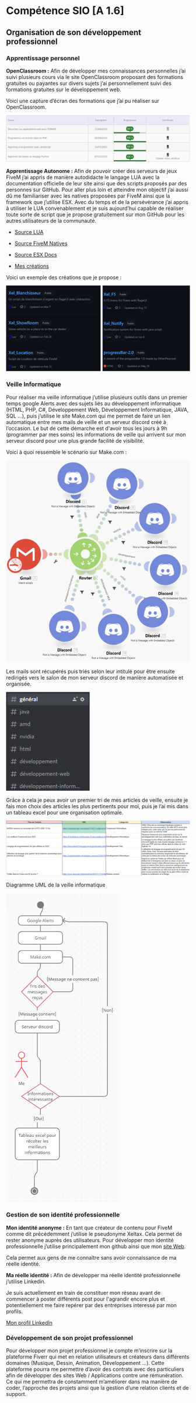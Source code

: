 ﻿# Compétence SIO [A 1.6]

## Organisation de son développement professionnel

### Apprentissage personnel

**OpenClassroom :** Afin de développer mes connaissances personnelles j’ai suivi plusieurs cours via le site OpenClassroom proposant des formations gratuites ou payantes sur divers sujets j’ai personnellement suivi des formations gratuites sur le développement web.

Voici une capture d’écran des formations que j’ai pu réaliser sur OpenClassroom.

![image info](./img/OpenClassroom.png)

**Apprentissage Autonome :** Afin de pouvoir créer des serveurs de jeux FiveM j’ai appris de manière autodidacte le langage LUA avec la documentation officielle de leur site ainsi que des scripts proposés par des personnes sur GitHub. Pour aller plus loin et atteindre mon objectif j’ai aussi dû me familiariser avec les natives proposées par FiveM ainsi que la framework que j’utilise ESX. Avec du temps et de la persévérance j’ai appris à utiliser le LUA convenablement et je suis aujourd’hui capable de réaliser toute sorte de script que je propose gratuitement sur mon GitHub pour les autres utilisateurs de la communauté.

- [Source LUA](https://www.lua.org/pil/1.html)

- [Source FiveM Natives](https://docs.fivem.net/natives/)

- [Source ESX Docs](https://docs.esx-framework.org/legacy/installation/)

- [Mes créations](https://github.com/Xeltax?tab=repositories)

Voici un exemple des créations que je propose :

![image info](./img/MyCreation.png)


### Veille Informatique

Pour réaliser ma veille informatique j’utilise plusieurs outils dans un premier temps google Alerts avec des sujets liés au développement informatique (HTML, PHP, C#, Développement Web, Développement Informatique, JAVA, SQL …), puis j’utilise le site Make.com qui me permet de faire un lien automatique entre mes mails de veille et un serveur discord créé à l’occasion. Le but de cette démarche est d'avoir tous les jours à 9h (programmer par mes soins) les informations de veille qui arrivent sur mon serveur discord pour une plus grande facilité de visibilité. 

Voici à quoi ressemble le scénario sur Make.com :

![image info](./img/make.png)

Les mails sont récupérés puis triés selon leur intitulé pour être ensuite redirigés vers le salon de mon serveur discord de manière automatisée et organisée.

![image info](./img/discord.png)

Grâce à cela je peux avoir un premier tri de mes articles de veille, ensuite je fais mon choix des articles les plus pertinents pour moi, puis je l’ai mis dans un tableau excel pour une organisation optimale.

![image info](./img/excel.png)

Diagramme UML de la veille informatique

![image info](./img/uml.png)

### Gestion de son identité professionnelle

**Mon identité anonyme :** En tant que créateur de contenu pour FiveM comme dit précédemment j’utilise le pseudonyme Xeltax. Cela permet de rester anonyme auprès des utilisateurs. Pour développer mon identité professionnelle j’utilise principalement mon github ainsi que mon [site Web](https://xeltax.github.io).

Cela permet aux gens de me connaître sans avoir connaissance de ma réelle identité.

**Ma réelle identité :** Afin de développer ma réelle identité professionnelle j’utilise Linkedin.

Je suis actuellement en train de constituer mon réseau avant de commencer à poster différents post pour l'agrandir encore plus et potentiellement me faire repérer par des entreprises interessé par mon profils.

[Mon profil LinkedIn](https://www.linkedin.com/in/cl%C3%A9ment-honor%C3%A9-7166aa238/)

### Développement de son projet professionnel

Pour développer mon projet professionnel je compte m’inscrire sur la plateforme Fiverr qui  met en relation utilisateurs et créateurs dans différents domaines (Musique, Dessin, Animation, Développement …). Cette plateforme pourra me permettre d’avoir des contrats avec des particuliers afin de développer des sites Web / Applications contre une rémunération. Ce qui me permettra de constamment m’améliorer dans ma manière de coder, l’approche des projets ainsi que la gestion d’une relation clients et de support.

